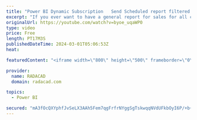 ```yaml
---
title: "Power BI Dynamic Subscription   Send Scheduled report filtered for everyone's data automatically"
excerpt: "If you ever want to have a general report for sales for all countries, and then you want every morning the report to be sent (as PDF or PowerPoint alongside the link to the report) to representatives of each country, the report with the data filtered for their country only, then Dynamic Subscription"
originalUrl: https://youtube.com/watch?v=byoe_uqaWP0
type: video
price: Free
length: PT17M3S
publishedDateTime: 2024-03-01T05:06:53Z
heat: 

featuredContent: "<iframe width=\"800\" height=\"500\" frameborder=\"0\" src=\"https://www.youtube.com/embed/byoe_uqaWP0\" allow=\"accelerometer; autoplay; encrypted-media; gyroscope; picture-in-picture\" allowfullscreen></iframe>"

provider:
  name: RADACAD
  domain: radacad.com

topics:
  - Power BI

secured: "mA3fOcQXYphfJvSeLX3AAh5Fem7qgFrfrNYggSgTskwqqNVdUFkbOyI6P/+b+Wf4YsCYX1B9RPdU1Uwhpkd+3+JY0TRBzBW7u+HZGB2EbB01NU3bpCRUEWmlcK/6p9HRJZPKZOrHASZhEV/4s2lslHUstYxnaFbXI5tWMQhLlw/l+9Kpe/meJU1e2LMdepNrenVRRd2AW2hIB2RiJLiILev5ebEQ9wjBPp3Zguz8MHi4j6akuZGe9e1lovs2HFLQ2PiNbtIXkyCDh1ZeRDCq6FqpI8XLseGue1hSiKtQmvlaz3cCLbijCs5sR+xsQeJ8x9D1X+OqleB7Zq9wRAUM+e4hHHPT98OM83+T//nqk5Ryeg//uLgCKrPA+cHr/pw40FmaIJa4I8D7qydGoOugn4GXwUW76H999PrIo0Gee1I=;Sg2kbCA5J8F4/GDMF6yCjQ=="
---
```


